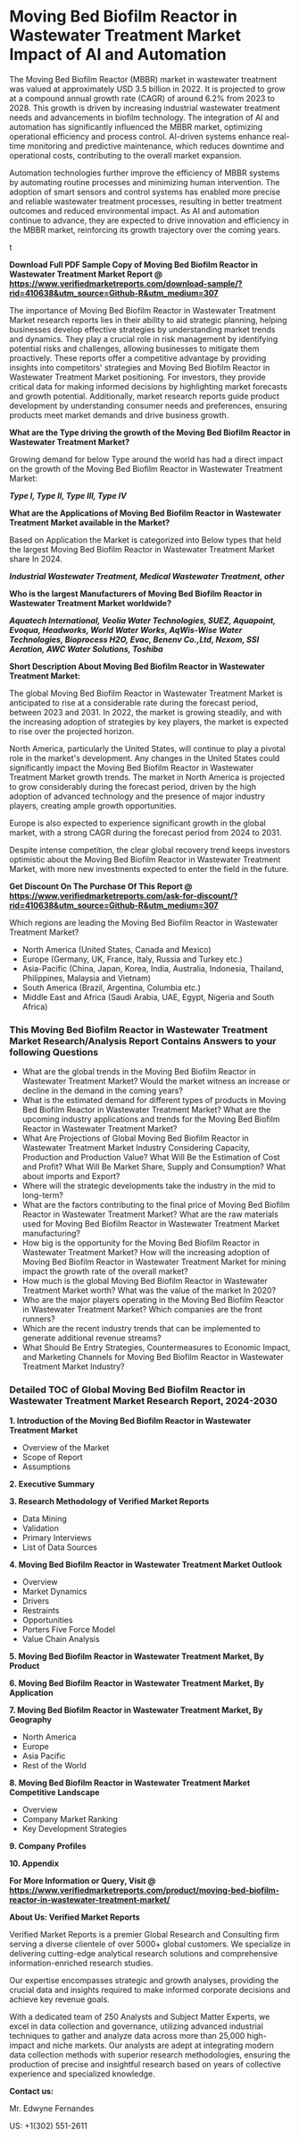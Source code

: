 <meta name="title" content="Global Moving Bed Biofilm Reactor in Wastewater Treatment Market Impact of AI and Automation"><meta name="description" content="The Moving Bed Biofilm Reactor (MBBR) market in wastewater treatment was valued at approximately USD 3.5 billion in 2022. It is projected to grow at a compound annual "><meta name="title" content="Moving Bed Biofilm Reactor in Wastewater Treatment Market Size, Share, Scope, Trends, Growth, Opportunities, Analysis, Forecast"><h1>Moving Bed Biofilm Reactor in Wastewater Treatment Market Impact of AI and Automation</h1><p>The Moving Bed Biofilm Reactor (MBBR) market in wastewater treatment was valued at approximately USD 3.5 billion in 2022. It is projected to grow at a compound annual growth rate (CAGR) of around 6.2% from 2023 to 2028. This growth is driven by increasing industrial wastewater treatment needs and advancements in biofilm technology. The integration of AI and automation has significantly influenced the MBBR market, optimizing operational efficiency and process control. AI-driven systems enhance real-time monitoring and predictive maintenance, which reduces downtime and operational costs, contributing to the overall market expansion.</p><p>Automation technologies further improve the efficiency of MBBR systems by automating routine processes and minimizing human intervention. The adoption of smart sensors and control systems has enabled more precise and reliable wastewater treatment processes, resulting in better treatment outcomes and reduced environmental impact. As AI and automation continue to advance, they are expected to drive innovation and efficiency in the MBBR market, reinforcing its growth trajectory over the coming years.</p>t</p><p id="" class=""><strong>Download Full PDF Sample Copy of Moving Bed Biofilm Reactor in Wastewater Treatment Market Report @ <a href="https://www.verifiedmarketreports.com/download-sample/?rid=410638&utm_source=Github-R&utm_medium=307" target="_blank">https://www.verifiedmarketreports.com/download-sample/?rid=410638&utm_source=Github-R&utm_medium=307</a></strong></p><p>The importance of&nbsp;Moving Bed Biofilm Reactor in Wastewater Treatment Market research reports lies in their ability to aid strategic planning, helping businesses develop effective strategies by understanding market trends and dynamics. They play a crucial role in risk management by identifying potential risks and challenges, allowing businesses to mitigate them proactively. These reports offer a competitive advantage by providing insights into competitors' strategies and Moving Bed Biofilm Reactor in Wastewater Treatment Market positioning. For investors, they provide critical data for making informed decisions by highlighting market forecasts and growth potential. Additionally, market research reports guide product development by understanding consumer needs and preferences, ensuring products meet market demands and drive business growth.</p><p><strong>What are the&nbsp;Type driving the growth of the Moving Bed Biofilm Reactor in Wastewater Treatment Market?</strong></p><p id="" class="">Growing demand for below Type around the world has had a direct impact on the growth of the Moving Bed Biofilm Reactor in Wastewater Treatment Market:</p><em><strong>Type I, Type II, Type III, Type IV</strong></em></p><strong>What are the&nbsp;Applications&nbsp;of Moving Bed Biofilm Reactor in Wastewater Treatment Market available in the Market?</strong></p><p id="" class="">Based on Application the Market is categorized into Below types that held the largest Moving Bed Biofilm Reactor in Wastewater Treatment Market share In 2024.</p><em><strong>Industrial Wastewater Treatment, Medical Wastewater Treatment, other</strong></em></p><strong>Who is the largest Manufacturers of Moving Bed Biofilm Reactor in Wastewater Treatment Market worldwide?</strong></p><p><em><strong>Aquatech International, Veolia Water Technologies, SUEZ, Aquapoint, Evoqua, Headworks, World Water Works, AqWis-Wise Water Technologies, Bioprocess H2O, Evac, Benenv Co.,Ltd, Nexom, SSI Aeration, AWC Water Solutions, Toshiba</strong></em></p><p id="" class=""><strong>Short Description About Moving Bed Biofilm Reactor in Wastewater Treatment Market:</strong></p><p>The global Moving Bed Biofilm Reactor in Wastewater Treatment Market is anticipated to rise at a considerable rate during the forecast period, between 2023 and 2031. In 2022, the market is growing steadily, and with the increasing adoption of strategies by key players, the market is expected to rise over the projected horizon.</p><p>North America, particularly the United States, will continue to play a pivotal role in the market's development. Any changes in the United States could significantly impact the Moving Bed Biofilm Reactor in Wastewater Treatment Market growth trends. The market in North America is projected to grow considerably during the forecast period, driven by the high adoption of advanced technology and the presence of major industry players, creating ample growth opportunities.</p><p>Europe is also expected to experience significant growth in the global market, with a strong CAGR during the forecast period from 2024 to 2031.</p><p>Despite intense competition, the clear global recovery trend keeps investors optimistic about the Moving Bed Biofilm Reactor in Wastewater Treatment Market, with more new investments expected to enter the field in the future.</p><p id="" class=""><strong>Get Discount On The Purchase Of This Report @ <a href="https://www.verifiedmarketreports.com/ask-for-discount/?rid=410638&utm_source=Github-R&utm_medium=307" target="_blank">https://www.verifiedmarketreports.com/ask-for-discount/?rid=410638&utm_source=Github-R&utm_medium=307</a></strong></p>Which regions are leading the Moving Bed Biofilm Reactor in Wastewater Treatment Market?</p><ul><li>North America (United States, Canada and Mexico)</li><li>Europe (Germany, UK, France, Italy, Russia and Turkey etc.)</li><li>Asia-Pacific (China, Japan, Korea, India, Australia, Indonesia, Thailand, Philippines, Malaysia and Vietnam)</li><li>South America (Brazil, Argentina, Columbia etc.)</li><li>Middle East and Africa (Saudi Arabia, UAE, Egypt, Nigeria and South Africa)</li></ul><h3 id="" class="">This Moving Bed Biofilm Reactor in Wastewater Treatment Market Research/Analysis Report Contains Answers to your following Questions</h3><ul><li>What are the global trends in the Moving Bed Biofilm Reactor in Wastewater Treatment Market? Would the market witness an increase or decline in the demand in the coming years?</li><li>What is the estimated demand for different types of products in Moving Bed Biofilm Reactor in Wastewater Treatment Market? What are the upcoming industry applications and trends for the Moving Bed Biofilm Reactor in Wastewater Treatment Market?</li><li>What Are Projections of Global Moving Bed Biofilm Reactor in Wastewater Treatment Market Industry Considering Capacity, Production and Production Value? What Will Be the Estimation of Cost and Profit? What Will Be Market Share, Supply and Consumption? What about imports and Export?</li><li>Where will the strategic developments take the industry in the mid to long-term?</li><li>What are the factors contributing to the final price of Moving Bed Biofilm Reactor in Wastewater Treatment Market? What are the raw materials used for Moving Bed Biofilm Reactor in Wastewater Treatment Market manufacturing?</li><li>How big is the opportunity for the Moving Bed Biofilm Reactor in Wastewater Treatment Market? How will the increasing adoption of Moving Bed Biofilm Reactor in Wastewater Treatment Market for mining impact the growth rate of the overall market?</li><li>How much is the global Moving Bed Biofilm Reactor in Wastewater Treatment Market worth? What was the value of the market In 2020?</li><li>Who are the major players operating in the Moving Bed Biofilm Reactor in Wastewater Treatment Market? Which companies are the front runners?</li><li>Which are the recent industry trends that can be implemented to generate additional revenue streams?</li><li>What Should Be Entry Strategies, Countermeasures to Economic Impact, and Marketing Channels for Moving Bed Biofilm Reactor in Wastewater Treatment Market Industry?</li></ul><h3 id="" class="">Detailed TOC of Global Moving Bed Biofilm Reactor in Wastewater Treatment Market Research Report, 2024-2030</h3><p id="" class=""><strong>1. Introduction of the Moving Bed Biofilm Reactor in Wastewater Treatment Market</strong></p><ul><li>Overview of the Market</li><li>Scope of Report</li><li>Assumptions</li></ul><p id="" class=""><strong>2. Executive Summary</strong></p><p id="" class=""><strong>3. Research Methodology of Verified Market Reports</strong></p><ul><li>Data Mining</li><li>Validation</li><li>Primary Interviews</li><li>List of Data Sources</li></ul><p id="" class=""><strong>4. Moving Bed Biofilm Reactor in Wastewater Treatment Market Outlook</strong></p><ul><li>Overview</li><li>Market Dynamics</li><li>Drivers</li><li>Restraints</li><li>Opportunities</li><li>Porters Five Force Model</li><li>Value Chain Analysis</li></ul><p id="" class=""><strong>5. Moving Bed Biofilm Reactor in Wastewater Treatment Market, By Product</strong></p><p id="" class=""><strong>6. Moving Bed Biofilm Reactor in Wastewater Treatment Market, By Application</strong></p><p id="" class=""><strong>7. Moving Bed Biofilm Reactor in Wastewater Treatment Market, By Geography</strong></p><ul><li>North America</li><li>Europe</li><li>Asia Pacific</li><li>Rest of the World</li></ul><p id="" class=""><strong>8. Moving Bed Biofilm Reactor in Wastewater Treatment Market Competitive Landscape</strong></p><ul><li>Overview</li><li>Company Market Ranking</li><li>Key Development Strategies</li></ul><p id="" class=""><strong>9. Company Profiles</strong></p><p id="" class=""><strong>10. Appendix</strong></p><p id="" class=""><strong>For More Information or Query, Visit @ <a href="https://www.verifiedmarketreports.com/product/moving-bed-biofilm-reactor-in-wastewater-treatment-market/" target="_blank">https://www.verifiedmarketreports.com/product/moving-bed-biofilm-reactor-in-wastewater-treatment-market/</a></strong></p><p id="" class=""><strong>About Us: Verified Market Reports</strong></p><p id="" class="">Verified Market Reports is a premier Global Research and Consulting firm serving a diverse clientele of over 5000+ global customers. We specialize in delivering cutting-edge analytical research solutions and comprehensive information-enriched research studies.</p><p id="" class="">Our expertise encompasses strategic and growth analyses, providing the crucial data and insights required to make informed corporate decisions and achieve key revenue goals.</p><p id="" class="">With a dedicated team of 250 Analysts and Subject Matter Experts, we excel in data collection and governance, utilizing advanced industrial techniques to gather and analyze data across more than 25,000 high-impact and niche markets. Our analysts are adept at integrating modern data collection methods with superior research methodologies, ensuring the production of precise and insightful research based on years of collective experience and specialized knowledge.</p><p id="" class=""><strong>Contact us:</strong></p><p id="" class="">Mr. Edwyne Fernandes</p><p id="" class="">US: +1(302) 551-2611</p>